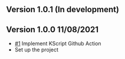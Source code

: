 ## Version 1.0.1 (In development)

## Version 1.0.0 11/08/2021

- [#1](https://github.com/maximbircu/kscript-action/issues/1) Implement KScript Github Action
- Set up the project

